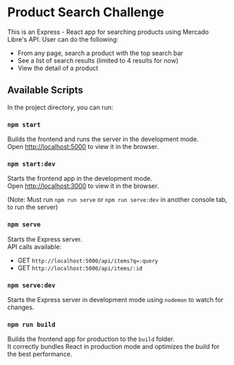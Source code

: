 # Product Search Challenge

This is an Express - React app for searching products using Mercado Libre's API. User can do the following:
* From any page, search a product with the top search bar
* See a list of search results (limited to 4 results for now)
* View the detail of a product

## Available Scripts

In the project directory, you can run:

### `npm start`

Builds the frontend and runs the server in the development mode.<br />
Open [http://localhost:5000](http://localhost:5000) to view it in the browser.

### `npm start:dev`

Starts the frontend app in the development mode.<br />
Open [http://localhost:3000](http://localhost:3000) to view it in the browser.

(Note: Must run `npm run serve` or `npm run serve:dev` in another console tab, to run the server)

### `npm serve`

Starts the Express server.<br />
API calls available:
* GET `http://localhost:5000/api/items?q=:query`
* GET `http://localhost:5000/api/items/:id`

### `npm serve:dev`

Starts the Express server in development mode using `nodemon` to watch for changes.<br />

### `npm run build`

Builds the frontend app for production to the `build` folder.<br />
It correctly bundles React in production mode and optimizes the build for the best performance.
